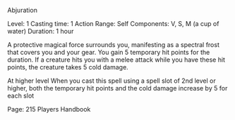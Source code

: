 Abjuration

Level: 1
Casting time: 1 Action
Range: Self
Components: V, S, M (a cup of water)
Duration: 1 hour

A protective magical force surrounds you, manifesting as a spectral frost that covers you and your gear.
You gain 5 temporary hit points for the duration. If a creature hits you with a melee attack while you have these hit points, the creature takes 5 cold damage. 

At higher level
When you cast this spell using a spell slot of 2nd level or higher, both the temporary hit points and the cold damage increase by 5 for each slot

Page: 215 Players Handbook
